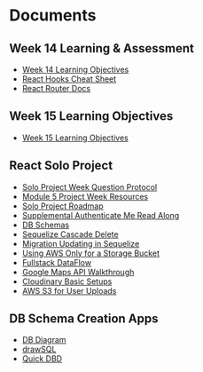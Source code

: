 # Documents

## Week 14 Learning & Assessment

- [Week 14 Learning Objectives][week14-learning-objectives]
- [React Hooks Cheat Sheet][react-hooks-cheatsheet]
- [React Router Docs][react-router-docs]

## Week 15 Learning Objectives

- [Week 15 Learning Objectives][week15-learning-objectives]

## React Solo Project

- [Solo Project Week Question Protocol][solo-week-question-protocol]
- [Module 5 Project Week Resources][solo-project-resources]
- [Solo Project Roadmap][solo-project-roadmap]
- [Supplemental Authenticate Me Read Along][authenticate-me-read-along]
- [DB Schemas][db-schemas]
- [Sequelize Cascade Delete][sequelize-cascade-delete]
- [Migration Updating in Sequelize][sequelize-migration-update]
- [Using AWS Only for a Storage Bucket][aws-just-storage]
- [Fullstack DataFlow][fullstack-data-flow]
- [Google Maps API Walkthrough][google-maps-api-walkthrough]
- [Cloudinary Basic Setups][cloudinary-basic-setup]
- [AWS S3 for User Uploads][aws-s3-user-uploads]

## DB Schema Creation Apps

- [DB Diagram][db-diagram]
- [drawSQL][draw-sql]
- [Quick DBD][quick-dbd]

[quick-dbd]: https://www.quickdatabasediagrams.com/
[draw-sql]: https://drawsql.app/
[db-diagram]: https://dbdiagram.io/home
[db-schemas]: ./assets/dbschemas
[react-hooks-cheatsheet]: https://gist.github.com/jamesurobertson/f87c68f5eb2839e3dee88279aca6054c
[week14-learning-objectives]: https://github.com/jdrichardsappacad/week14-react-learning-objectives
[week15-learning-objectives]: https://github.com/jdrichardsappacad/week15-react-learning-objectives/
[react-router-docs]: https://reactrouter.com/web/guides/quick-start
[sequelize-cascade-delete]: https://github.com/Lazytangent/sequelize__migration_hooks
[authenticate-me-read-along]: https://github.com/Lazytangent/authenticate-me-read-along
[sequelize-migration-update]: https://github.com/Lazytangent/migrations-demo-with-sequelize
[aws-just-storage]: https://github.com/Lazytangent/aws-s3-just-storage
[fullstack-data-flow]: https://github.com/Lazytangent/DataFlow
[solo-project-roadmap]: ./assets/react-project-week-roadmap.md
[solo-project-resources]: https://github.com/Lazytangent/Mod-5-Project-Week
[solo-week-question-protocol]: ./assets/solo-week-question-protocol.md
[google-maps-api-walkthrough]: https://github.com/Lazytangent/Google-Maps-API-Walkthrough
[cloudinary-basic-setup]: https://github.com/Lazytangent/Cloudinary-BasicSetup.git
[aws-s3-user-uploads]: https://github.com/jdrichardsappacad/aws-s3-pern-demo
